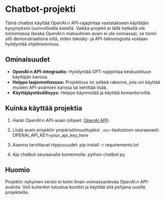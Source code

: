 # Chatbot-projekti

Tämä chatbot käyttää OpenAI:n API-rajapintaa vastatakseen käyttäjän kysymyksiin luonnollisella kielellä. Vaikka projekti ei tällä hetkellä ole toiminnassa (koska OpenAI:n maksullinen avain ei ole voimassa), se toimii silti demonstraationa siitä, miten tekoäly- ja API-teknologioita voidaan hyödyntää ohjelmoinnissa.

## Ominaisuudet
- **OpenAI:n API-integraatio:** Hyödyntää GPT-rajapintaa keskusteluun käyttäjän kanssa.
- **Helppo laajennettavuus:** Projektissa on selkeä rakenne, jota voi käyttää muiden API-avaimien kanssa tai kehittää lisää.
- **Käyttäjäystävällisyys:** Helppo käynnistää ja käyttää komentoriviltä.

## Kuinka käyttää projektia
1. Hanki OpenAI:n API-avain (ohjeet: [OpenAI API](https://platform.openai.com/signup/)).
2. Lisää avain projektin ympäristömuuttujaksi `.env`-tiedostoon seuraavasti:
OPENAI_API_KEY=your_api_key_here

3. Asenna tarvittavat riippuvuudet:
pip install -r requirements.txt

4. Aja chatbot seuraavalla komennolla:
python chatbot.py

## Huomio
Projektin nykyinen versio ei toimi ilman voimassaolevaa OpenAI:n API-avainta. Voit kuitenkin tutustua koodiin ja käyttää sitä pohjana uusille projekteille.
